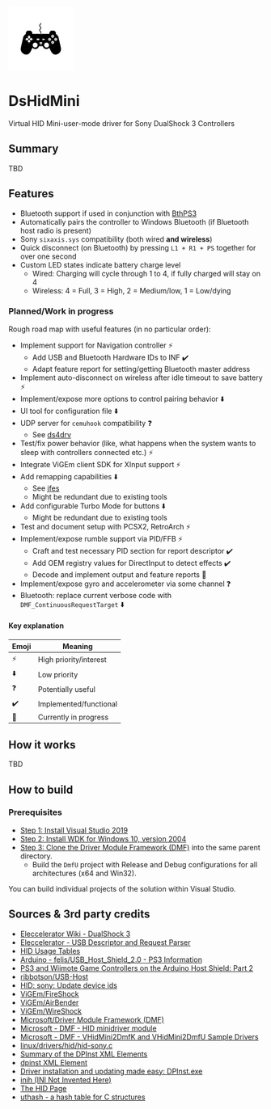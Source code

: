 ![Icon](assets/noun_playstation_128x128.png)

# DsHidMini

Virtual HID Mini-user-mode driver for Sony DualShock 3 Controllers

## Summary

TBD

## Features

- Bluetooth support if used in conjunction with [BthPS3](https://github.com/ViGEm/BthPS3)
- Automatically pairs the controller to Windows Bluetooth (if Bluetooth host radio is present)
- Sony `sixaxis.sys` compatibility (both wired **and wireless**)
- Quick disconnect (on Bluetooth) by pressing `L1 + R1 + PS` together for over one second
- Custom LED states indicate battery charge level
  - Wired: Charging will cycle through 1 to 4, if fully charged will stay on 4
  - Wireless: 4 = Full, 3 = High, 2 = Medium/low, 1 = Low/dying

### Planned/Work in progress

Rough road map with useful features (in no particular order):

- Implement support for Navigation controller ⚡
  - Add USB and Bluetooth Hardware IDs to INF ✔️
  - Adapt feature report for setting/getting Bluetooth master address
- Implement auto-disconnect on wireless after idle timeout to save battery ⚡
- Implement/expose more options to control pairing behavior ⬇️
- UI tool for configuration file ⬇️
- UDP server for `cemuhook` compatibility ❓
  - See [ds4drv](https://github.com/TheDrHax/ds4drv-cemuhook)
- Test/fix power behavior (like, what happens when the system wants to sleep with controllers connected etc.) ⚡
- Integrate ViGEm client SDK for XInput support ⚡
- Add remapping capabilities ⬇️
  - See [jfes](https://github.com/dmitrii-eremin/jfes)
  - Might be redundant due to existing tools
- Add configurable Turbo Mode for buttons ⬇️
  - Might be redundant due to existing tools
- Test and document setup with PCSX2, RetroArch ⚡
- Implement/expose rumble support via PID/FFB ⚡
  - Craft and test necessary PID section for report descriptor ✔️
  - Add OEM registry values for DirectInput to detect effects ✔️
  - Decode and implement output and feature reports 🚧
- Implement/expose gyro and accelerometer via some channel ❓
- Bluetooth: replace current verbose code with `DMF_ContinuousRequestTarget` ⬇️

#### Key explanation

| Emoji | Meaning |
|---|---|
| ⚡ | High priority/interest |
| ⬇️ | Low priority |
| ❓ | Potentially useful |
| ✔️ | Implemented/functional |
| 🚧 | Currently in progress |

## How it works

TBD

## How to build

### Prerequisites

- [Step 1: Install Visual Studio 2019](<https://docs.microsoft.com/en-us/windows-hardware/drivers/download-the-wdk#download-icon-step-1-install-visual-studio-2019>)
- [Step 2: Install WDK for Windows 10, version 2004](<https://docs.microsoft.com/en-us/windows-hardware/drivers/download-the-wdk#download-icon-step-2-install-wdk-for-windows-10-version-2004>)
- [Step 3: Clone the Driver Module Framework (DMF)](https://github.com/microsoft/DMF) into the same parent directory.
  - Build the `DmfU` project with Release and Debug configurations for all architectures (x64 and Win32).

You can build individual projects of the solution within Visual Studio.

## Sources & 3rd party credits

- [Eleccelerator Wiki - DualShock 3](http://eleccelerator.com/wiki/index.php?title=DualShock_3)
- [Eleccelerator - USB Descriptor and Request Parser](http://eleccelerator.com/usbdescreqparser/)
- [HID Usage Tables](https://usb.org/sites/default/files/documents/hut1_12v2.pdf)
- [Arduino - felis/USB_Host_Shield_2.0 - PS3 Information](https://github.com/felis/USB_Host_Shield_2.0/wiki/PS3-Information#USB)
- [PS3 and Wiimote Game Controllers on the Arduino Host Shield: Part 2](https://web.archive.org/web/20160326093555/https://www.circuitsathome.com/mcu/ps3-and-wiimote-game-controllers-on-the-arduino-host-shield-part-2)
- [ribbotson/USB-Host](https://github.com/ribbotson/USB-Host/tree/master/ps3/PS3USB)
- [HID: sony: Update device ids](https://patchwork.kernel.org/patch/9367441/)
- [ViGEm/FireShock](https://github.com/ViGEm/FireShock)
- [ViGEm/AirBender](https://github.com/ViGEm/AirBender)
- [ViGEm/WireShock](https://github.com/ViGEm/WireShock)
- [Microsoft/Driver Module Framework (DMF)](https://github.com/microsoft/DMF)
- [Microsoft - DMF - HID minidriver module](https://github.com/microsoft/DMF/issues/69)
- [Microsoft - DMF - VHidMini2DmfK and VHidMini2DmfU Sample Drivers](https://github.com/microsoft/DMF/tree/master/DmfSamples/VHidMini2Dmf)
- [linux/drivers/hid/hid-sony.c](https://github.com/torvalds/linux/blob/master/drivers/hid/hid-sony.c)
- [Summary of the DPInst XML Elements](https://web.archive.org/web/20120623222252/http://msdn.microsoft.com/en-us/library/ff553383.aspx)
- [dpinst XML Element](https://docs.microsoft.com/en-us/windows-hardware/drivers/install/dpinst-xml-element)
- [Driver installation and updating made easy: DPInst.exe](https://docs.microsoft.com/en-us/archive/blogs/svengruenitz/driver-installation-and-updating-made-easy-dpinst-exe)
- [inih (INI Not Invented Here)](https://github.com/benhoyt/inih)
- [The HID Page](http://janaxelson.com/hidpage.htm)
- [uthash - a hash table for C structures](https://github.com/troydhanson/uthash)
